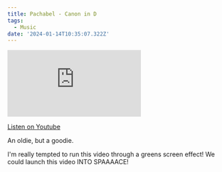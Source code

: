 ```yaml
---
title: Pachabel - Canon in D
tags:
  - Music
date: '2024-01-14T10:35:07.322Z'
---
```


<iframe src="https://www.youtube-nocookie.com/embed/JRGeyKWl2nk?modestbranding=1&showinfo=0&rel=0" title="YouTube video player" frameborder="0" allow="accelerometer; autoplay; encrypted-media; gyroscope; picture-in-picture;" allowfullscreen className="youtube_video"></iframe>

[Listen on Youtube](https://youtu.be/JRGeyKWl2nk)

An oldie, but a goodie.

I'm really tempted to run this video through a greens screen effect! We could launch this video INTO SPAAAACE!
